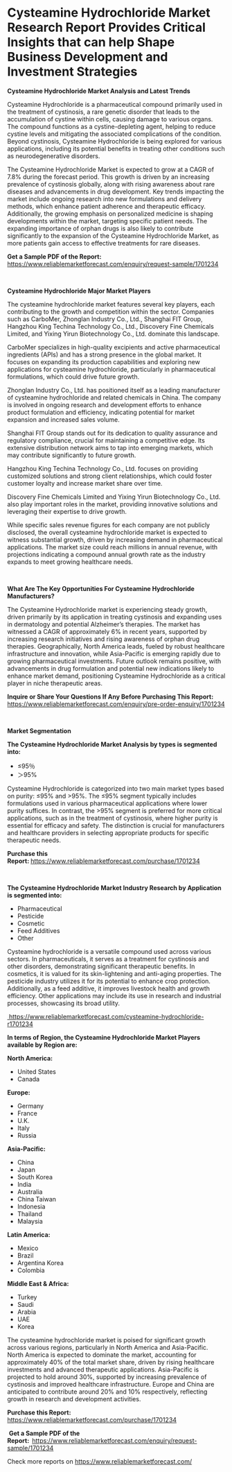 <p><h1>Cysteamine Hydrochloride Market Research Report Provides Critical Insights that can help Shape Business Development and Investment Strategies</h1></p><p><strong>Cysteamine Hydrochloride Market Analysis and Latest Trends</strong></p>
<p><p>Cysteamine Hydrochloride is a pharmaceutical compound primarily used in the treatment of cystinosis, a rare genetic disorder that leads to the accumulation of cystine within cells, causing damage to various organs. The compound functions as a cystine-depleting agent, helping to reduce cystine levels and mitigating the associated complications of the condition. Beyond cystinosis, Cysteamine Hydrochloride is being explored for various applications, including its potential benefits in treating other conditions such as neurodegenerative disorders.</p><p>The Cysteamine Hydrochloride Market is expected to grow at a CAGR of 7.8% during the forecast period. This growth is driven by an increasing prevalence of cystinosis globally, along with rising awareness about rare diseases and advancements in drug development. Key trends impacting the market include ongoing research into new formulations and delivery methods, which enhance patient adherence and therapeutic efficacy. Additionally, the growing emphasis on personalized medicine is shaping developments within the market, targeting specific patient needs. The expanding importance of orphan drugs is also likely to contribute significantly to the expansion of the Cysteamine Hydrochloride Market, as more patients gain access to effective treatments for rare diseases.</p></p>
<p><strong>Get a Sample PDF of the Report:&nbsp;</strong> <a href="https://www.reliablemarketforecast.com/enquiry/request-sample/1701234?utm_campaign=1903&utm_medium=2&utm_source=Github&utm_content=ia&utm_term=09012025&utm_id=cysteamine-hydrochloride">https://www.reliablemarketforecast.com/enquiry/request-sample/1701234</a></p>
<p>&nbsp;</p>
<p><strong>Cysteamine Hydrochloride Major Market Players</strong></p>
<p><p>The cysteamine hydrochloride market features several key players, each contributing to the growth and competition within the sector. Companies such as CarboMer, Zhonglan Industry Co., Ltd., Shanghai FIT Group, Hangzhou King Techina Technology Co., Ltd., Discovery Fine Chemicals Limited, and Yixing Yirun Biotechnology Co., Ltd. dominate this landscape.</p><p>CarboMer specializes in high-quality excipients and active pharmaceutical ingredients (APIs) and has a strong presence in the global market. It focuses on expanding its production capabilities and exploring new applications for cysteamine hydrochloride, particularly in pharmaceutical formulations, which could drive future growth.</p><p>Zhonglan Industry Co., Ltd. has positioned itself as a leading manufacturer of cysteamine hydrochloride and related chemicals in China. The company is involved in ongoing research and development efforts to enhance product formulation and efficiency, indicating potential for market expansion and increased sales volume.</p><p>Shanghai FIT Group stands out for its dedication to quality assurance and regulatory compliance, crucial for maintaining a competitive edge. Its extensive distribution network aims to tap into emerging markets, which may contribute significantly to future growth.</p><p>Hangzhou King Techina Technology Co., Ltd. focuses on providing customized solutions and strong client relationships, which could foster customer loyalty and increase market share over time.</p><p>Discovery Fine Chemicals Limited and Yixing Yirun Biotechnology Co., Ltd. also play important roles in the market, providing innovative solutions and leveraging their expertise to drive growth.</p><p>While specific sales revenue figures for each company are not publicly disclosed, the overall cysteamine hydrochloride market is expected to witness substantial growth, driven by increasing demand in pharmaceutical applications. The market size could reach millions in annual revenue, with projections indicating a compound annual growth rate as the industry expands to meet growing healthcare needs.</p></p>
<p>&nbsp;</p>
<p><strong>What Are The Key Opportunities For Cysteamine Hydrochloride Manufacturers?</strong></p>
<p><p>The Cysteamine Hydrochloride market is experiencing steady growth, driven primarily by its application in treating cystinosis and expanding uses in dermatology and potential Alzheimer’s therapies. The market has witnessed a CAGR of approximately 6% in recent years, supported by increasing research initiatives and rising awareness of orphan drug therapies. Geographically, North America leads, fueled by robust healthcare infrastructure and innovation, while Asia-Pacific is emerging rapidly due to growing pharmaceutical investments. Future outlook remains positive, with advancements in drug formulation and potential new indications likely to enhance market demand, positioning Cysteamine Hydrochloride as a critical player in niche therapeutic areas.</p></p>
<p><strong>Inquire or Share Your Questions If Any Before Purchasing This Report:</strong> <a href="https://www.reliablemarketforecast.com/enquiry/pre-order-enquiry/1701234?utm_campaign=1903&utm_medium=2&utm_source=Github&utm_content=ia&utm_term=09012025&utm_id=cysteamine-hydrochloride">https://www.reliablemarketforecast.com/enquiry/pre-order-enquiry/1701234</a></p>
<p>&nbsp;</p>
<p><strong>Market Segmentation</strong></p>
<p><strong>The Cysteamine Hydrochloride Market Analysis by types is segmented into:</strong></p>
<p><ul><li>≤95％</li><li>＞95%</li></ul></p>
<p><p>Cysteamine Hydrochloride is categorized into two main market types based on purity: ≤95% and >95%. The ≤95% segment typically includes formulations used in various pharmaceutical applications where lower purity suffices. In contrast, the >95% segment is preferred for more critical applications, such as in the treatment of cystinosis, where higher purity is essential for efficacy and safety. The distinction is crucial for manufacturers and healthcare providers in selecting appropriate products for specific therapeutic needs.</p></p>
<p><strong>Purchase this Report:&nbsp;</strong><a href="https://www.reliablemarketforecast.com/purchase/1701234?utm_campaign=1903&utm_medium=2&utm_source=Github&utm_content=ia&utm_term=09012025&utm_id=cysteamine-hydrochloride">https://www.reliablemarketforecast.com/purchase/1701234</a></p>
<p>&nbsp;</p>
<p><strong>The Cysteamine Hydrochloride Market Industry Research by Application is segmented into:</strong></p>
<p><ul><li>Pharmaceutical</li><li>Pesticide</li><li>Cosmetic</li><li>Feed Additives</li><li>Other</li></ul></p>
<p><p>Cysteamine hydrochloride is a versatile compound used across various sectors. In pharmaceuticals, it serves as a treatment for cystinosis and other disorders, demonstrating significant therapeutic benefits. In cosmetics, it is valued for its skin-lightening and anti-aging properties. The pesticide industry utilizes it for its potential to enhance crop protection. Additionally, as a feed additive, it improves livestock health and growth efficiency. Other applications may include its use in research and industrial processes, showcasing its broad utility.</p></p>
<p><a href="https://www.reliablemarketforecast.com/cysteamine-hydrochloride-r1701234?utm_campaign=1903&utm_medium=2&utm_source=Github&utm_content=ia&utm_term=09012025&utm_id=cysteamine-hydrochloride">&nbsp;https://www.reliablemarketforecast.com/cysteamine-hydrochloride-r1701234</a></p>
<p><strong>In terms of Region, the Cysteamine Hydrochloride Market Players available by Region are:</strong></p>
<p>
    <p> <strong> North America: </strong>
        <ul>
            <li>United States</li>
            <li>Canada</li>
        </ul>
        </p> 
    <p> <strong> Europe: </strong>
        <ul>
            <li>Germany</li>
            <li>France</li>
            <li>U.K.</li>
            <li>Italy</li>
            <li>Russia</li>
        </ul>
        </p> 
    <p> <strong> Asia-Pacific: </strong>
        <ul>
            <li>China</li>
            <li>Japan</li>
            <li>South Korea</li>
            <li>India</li>
            <li>Australia</li>
            <li>China Taiwan</li>
            <li>Indonesia</li>
            <li>Thailand</li>
            <li>Malaysia</li>
        </ul>
        </p> 
    <p> <strong> Latin America: </strong>
        <ul>
            <li>Mexico</li>
            <li>Brazil</li>
            <li>Argentina Korea</li>
            <li>Colombia</li>
        </ul>
        </p> 
    <p> <strong> Middle East & Africa: </strong>
        <ul>
            <li>Turkey</li>
            <li>Saudi</li>
            <li>Arabia</li>
            <li>UAE</li>
            <li>Korea</li>
        </ul>
    </p>
    </p>
<p><p>The cysteamine hydrochloride market is poised for significant growth across various regions, particularly in North America and Asia-Pacific. North America is expected to dominate the market, accounting for approximately 40% of the total market share, driven by rising healthcare investments and advanced therapeutic applications. Asia-Pacific is projected to hold around 30%, supported by increasing prevalence of cystinosis and improved healthcare infrastructure. Europe and China are anticipated to contribute around 20% and 10% respectively, reflecting growth in research and development activities.</p></p>
<p><strong>Purchase this Report: </strong><a href="https://www.reliablemarketforecast.com/purchase/1701234?utm_campaign=1903&utm_medium=2&utm_source=Github&utm_content=ia&utm_term=09012025&utm_id=cysteamine-hydrochloride">https://www.reliablemarketforecast.com/purchase/1701234</a></p>
<p>&nbsp;<strong>Get a Sample PDF of the Report:&nbsp;&nbsp;</strong><a href="https://www.reliablemarketforecast.com/enquiry/request-sample/1701234?utm_campaign=1903&utm_medium=2&utm_source=Github&utm_content=ia&utm_term=09012025&utm_id=cysteamine-hydrochloride">https://www.reliablemarketforecast.com/enquiry/request-sample/1701234</a></p>
<p><strong></strong></p>
<p>Check more reports on <a href="https://www.reliablemarketforecast.com/?utm_campaign=1903&utm_medium=2&utm_source=Github&utm_content=ia&utm_term=09012025&utm_id=cysteamine-hydrochloride">https://www.reliablemarketforecast.com/</a></p>